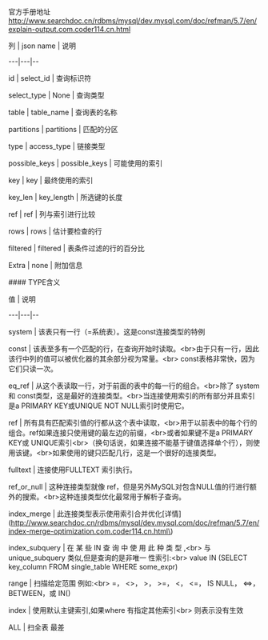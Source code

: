 官方手册地址 http://www.searchdoc.cn/rdbms/mysql/dev.mysql.com/doc/refman/5.7/en/explain-output.com.coder114.cn.html





列 \| json name \| 说明

---\|---\|--

id \| select\_id \| 查询标识符

select\_type \| None \| 查询类型

table \| table\_name \| 查询表的名称

partitions \| partitions \| 匹配的分区

type \| access\_type \| 链接类型 

possible\_keys \| possible\_keys \| 可能使用的索引

key \| key \| 最终使用的索引

key\_len \| key\_length \| 所选键的长度

ref \| ref \| 列与索引进行比较

rows \| rows	\| 估计要检查的行

filtered \| filtered	\| 表条件过滤的行的百分比

Extra \| none \| 附加信息









\#\#\#\# TYPE含义

值 \| 说明

---\|---\|--

system \| 该表只有一行（=系统表）。这是const连接类型的特例

const \| 该表至多有一个匹配的行，在查询开始时读取。&lt;br&gt;由于只有一行，因此该行中列的值可以被优化器的其余部分视为常量。&lt;br&gt; const表格非常快，因为它们只读一次。

eq\_ref \| 从这个表读取一行，对于前面的表中的每一行的组合。&lt;br&gt;除了 system和 const类型，这是最好的连接类型。&lt;br&gt;当连接使用索引的所有部分并且索引是a PRIMARY KEY或UNIQUE NOT NULL索引时使用它。

ref \| 所有具有匹配索引值的行都从这个表中读取，&lt;br&gt;用于以前表中的每个行的组合。ref如果连接只使用键的最左边的前缀，&lt;br&gt;或者如果键不是a PRIMARY KEY或 UNIQUE索引&lt;br&gt;（换句话说，如果连接不能基于键值选择单个行），则使用该键。&lt;br&gt;如果使用的键只匹配几行，这是一个很好的连接类型。

fulltext \| 连接使用FULLTEXT 索引执行。

ref\_or\_null \| 这种连接类型就像 ref，但是另外MySQL对包含NULL值的行进行额外的搜索。&lt;br&gt;这种连接类型优化最常用于解析子查询。

index\_merge \| 此连接类型表示使用索引合并优化\[详情\]\(http://www.searchdoc.cn/rdbms/mysql/dev.mysql.com/doc/refman/5.7/en/index-merge-optimization.com.coder114.cn.html\)

index\_subquery \| 在 某 些 IN 查 询 中 使 用 此 种 类 型 ,&lt;br&gt; 与 unique\_subquery 类似,但是查询的是非唯一 性索引:&lt;br&gt; value IN \(SELECT key\_column FROM single\_table WHERE some\_expr\)

range \| 扫描给定范围 例如:&lt;br&gt; =， &lt;&gt;， &gt;， &gt;=， &lt;， &lt;=， IS NULL， &lt;=&gt;， BETWEEN，或 IN\(\)

index \| 使用默认主键索引,如果where 有指定其他索引&lt;br&gt; 则表示没有生效

ALL \| 扫全表  最差



